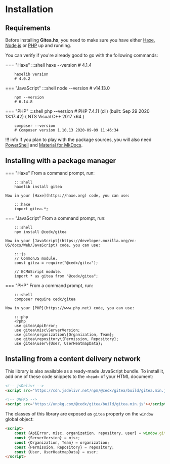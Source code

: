 # Installation

## Requirements
Before installing **Gitea.hx**, you need to make sure you have either
[Haxe](https://haxe.org), [Node.js](https://nodejs.org) or [PHP](https://www.php.net) up and running.
		
You can verify if you're already good to go with the following commands:

=== "Haxe"
		:::shell
		haxe --version
		# 4.1.4

		haxelib version
		# 4.0.2

=== "JavaScript"
		:::shell
		node --version
		# v14.13.0

		npm --version
		# 6.14.8

=== "PHP"
		:::shell
		php --version
		# PHP 7.4.11 (cli) (built: Sep 29 2020 13:17:42) ( NTS Visual C++ 2017 x64 )

		composer --version
		# Composer version 1.10.13 2020-09-09 11:46:34

!!! info
	If you plan to play with the package sources, you will also need
	[PowerShell](https://docs.microsoft.com/en-us/powershell) and [Material for MkDocs](https://squidfunk.github.io/mkdocs-material).

## Installing with a package manager

=== "Haxe"
	From a command prompt, run:

		:::shell
		haxelib install gitea

	Now in your [Haxe](https://haxe.org) code, you can use:

		:::haxe
		import gitea.*;

=== "JavaScript"
	From a command prompt, run:

		:::shell
		npm install @cedx/gitea

	Now in your [JavaScript](https://developer.mozilla.org/en-US/docs/Web/JavaScript) code, you can use:

		:::js
		// CommonJS module.
		const gitea = require("@cedx/gitea");

		// ECMAScript module.
		import * as gitea from "@cedx/gitea";

=== "PHP"
	From a command prompt, run:

		:::shell
		composer require cedx/gitea

	Now in your [PHP](https://www.php.net) code, you can use:

		:::php
		<?php
		use gitea\ApiError;
		use gitea\misc\ServerVersion;
		use gitea\organization\{Organization, Team};
		use gitea\repository\{Permission, Repository};
		use gitea\user\{User, UserHeatmapData};

## Installing from a content delivery network
This library is also available as a ready-made JavaScript bundle.
To install it, add one of these code snippets to the `<head>` of your HTML document:

``` html
<!-- jsDelivr -->
<script src="https://cdn.jsdelivr.net/npm/@cedx/gitea/build/gitea.min.js"></script>

<!-- UNPKG -->
<script src="https://unpkg.com/@cedx/gitea/build/gitea.min.js"></script>
```

The classes of this library are exposed as `gitea` property on the `window` global object:

``` html
<script>
	const {ApiError, misc, organization, repository, user} = window.gitea;
	const {ServerVersion} = misc;
	const {Organization, Team} = organization;
	const {Permission, Repository} = repository;
	const {User, UserHeatmapData} = user;
</script>
```
